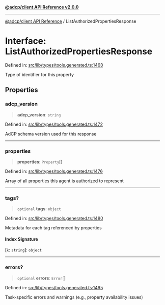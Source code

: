 [**@adcp/client API Reference v2.0.0**](../README.md)

***

[@adcp/client API Reference](../README.md) / ListAuthorizedPropertiesResponse

# Interface: ListAuthorizedPropertiesResponse

Defined in: [src/lib/types/tools.generated.ts:1468](https://github.com/adcontextprotocol/adcp-client/blob/add23254eadaef025ae9fbe49b40948f459b98ff/src/lib/types/tools.generated.ts#L1468)

Type of identifier for this property

## Properties

### adcp\_version

> **adcp\_version**: `string`

Defined in: [src/lib/types/tools.generated.ts:1472](https://github.com/adcontextprotocol/adcp-client/blob/add23254eadaef025ae9fbe49b40948f459b98ff/src/lib/types/tools.generated.ts#L1472)

AdCP schema version used for this response

***

### properties

> **properties**: `Property`[]

Defined in: [src/lib/types/tools.generated.ts:1476](https://github.com/adcontextprotocol/adcp-client/blob/add23254eadaef025ae9fbe49b40948f459b98ff/src/lib/types/tools.generated.ts#L1476)

Array of all properties this agent is authorized to represent

***

### tags?

> `optional` **tags**: `object`

Defined in: [src/lib/types/tools.generated.ts:1480](https://github.com/adcontextprotocol/adcp-client/blob/add23254eadaef025ae9fbe49b40948f459b98ff/src/lib/types/tools.generated.ts#L1480)

Metadata for each tag referenced by properties

#### Index Signature

\[`k`: `string`\]: `object`

***

### errors?

> `optional` **errors**: `Error`[]

Defined in: [src/lib/types/tools.generated.ts:1495](https://github.com/adcontextprotocol/adcp-client/blob/add23254eadaef025ae9fbe49b40948f459b98ff/src/lib/types/tools.generated.ts#L1495)

Task-specific errors and warnings (e.g., property availability issues)
